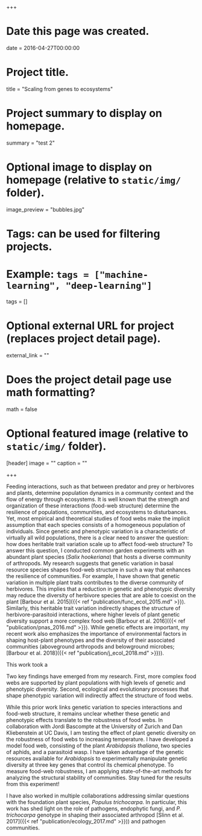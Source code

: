 +++
# Date this page was created.
date = 2016-04-27T00:00:00

# Project title.
title = "Scaling from genes to ecosystems"

# Project summary to display on homepage.
summary = "test 2"

# Optional image to display on homepage (relative to `static/img/` folder).
image_preview = "bubbles.jpg"

# Tags: can be used for filtering projects.
# Example: `tags = ["machine-learning", "deep-learning"]`
tags = []

# Optional external URL for project (replaces project detail page).
external_link = ""

# Does the project detail page use math formatting?
math = false

# Optional featured image (relative to `static/img/` folder).
[header]
image = ""
caption = ""

+++

Feeding interactions, such as that between predator and prey or herbivores and plants, determine population dynamics in a community context and the flow of energy through ecosystems. It is well known that the strength and organization of these interactions (food-web structure) determine the resilience of populations, communities, and ecosystems to disturbances. Yet, most empirical and theoretical studies of food webs make the implicit assumption that each species consists of a homogeneous population of individuals. Since genetic and phenotypic variation is a characteristic of virtually all wild populations, there is a clear need to answer the question: how does heritable trait variation scale up to affect food-web structure? To answer this question, I conducted common garden experiments with an abundant plant species (*Salix hookeriana*) that hosts a diverse community of arthropods. My research suggests that genetic variation in basal resource species shapes food-web structure in such a way that enhances the resilience of communities. For example, I have shown that genetic variation in multiple plant traits contributes to the diverse community of herbivores. This implies that a reduction in genetic and phenotypic diversity may reduce the diversity of herbivore species that are able to coexist on the plant [Barbour et al. 2015]({{< ref "publication/func_ecol_2015.md" >}}). Similarly, this heritable trait variation indirectly shapes the structure of herbivore-parasitoid interactions, where higher levels of plant genetic diversity support a more complex food web [Barbour et al. 2016]({{< ref "publication/pnas_2016.md" >}}). While genetic effects are important, my recent work also emphasizes the importance of environmental factors in shaping host-plant phenotypes and the diversity of their associated communities (aboveground arthropods and belowground microbes; [Barbour et al. 2018]({{< ref "publication/j_ecol_2018.md" >}})).

This work took a 

Two key findings have emerged from my research. First, more complex food webs are supported by plant populations with high levels of genetic and phenotypic diversity. Second, ecological and evolutionary processes that shape phenotypic variation will indirectly affect the structure of food webs. 

While this prior work links genetic variation to species interactions and food-web structure, it remains unclear whether these genetic and phenotypic effects translate to the robustness of food webs. In collaboration with Jordi Bascompte at the University of Zurich and Dan Kliebenstein at UC Davis, I am testing the effect of plant genetic diversity on the robustness of food webs to increasing temperature. I have developed a model food web, consisting of the plant *Arabidopsis thaliana*, two species of aphids, and a parasitoid wasp. I have taken advantage of the genetic resources available for *Arabidopsis* to experimentally manipulate genetic diversity at three key genes that control its chemical phenotype. To measure food-web robustness, I am applying state-of-the-art methods for analyzing the structural stability of communities. Stay tuned for the results from this experiment! <!--I have just completed a 4-month experiment and preliminary results suggest that plant genetic diversity enhances the structural stability of this model food web, even in the face of increasing temperature.-->

I have also worked in multiple collaborations addressing similar questions with the foundation plant species, *Populus trichocarpa*. In particular, this work has shed light on the role of pathogens, endophytic fungi, and *P. trichocarpa* genotype in shaping their associated arthropod [Slinn et al. 2017]({{< ref "publication/ecology_2017.md" >}})) and pathogen communities.
